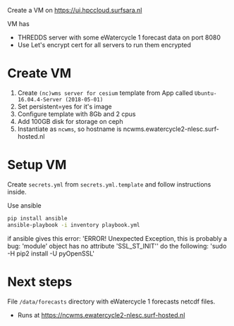 Create a VM on https://ui.hpccloud.surfsara.nl

VM has
* THREDDS server with some eWatercycle 1 forecast data on port 8080
* Use Let's encrypt cert for all servers to run them encrypted

# Create VM
1. Create `(nc)wms server for cesium` template from App called `Ubuntu-16.04.4-Server (2018-05-01)`
2. Set persistent=yes for it's image
3. Configure template with 8Gb and 2 cpus
4. Add 100GB disk for storage on ceph
5. Instantiate as `ncwms`, so hostname is ncwms.ewatercycle2-nlesc.surf-hosted.nl


# Setup VM

Create `secrets.yml` from `secrets.yml.template` and follow instructions inside.

Use ansible

```bash
pip install ansible
ansible-playbook -i inventory playbook.yml
```

if ansible gives this error: 'ERROR! Unexpected Exception, this is probably a bug: 'module' object has no attribute 'SSL_ST_INIT''
do the following: 'sudo -H pip2 install -U pyOpenSSL'

# Next steps

File `/data/forecasts` directory with eWatercycle 1 forecasts netcdf files.

* Runs at https://ncwms.ewatercycle2-nlesc.surf-hosted.nl

